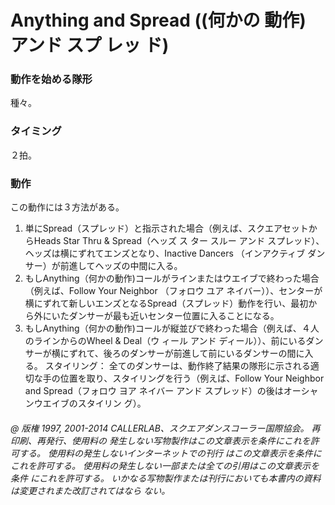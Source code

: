 

# Anything and Spread ((何かの 動作) アンド スプ レッ ド)
### 動作を始める隊形
 種々。

### タイミング
 ２拍。

### 動作
 この動作には３方法がある。
 
1. 単にSpread（スプレッド）と指示された場合（例えば、スクエアセットからHeads Star Thru & Spread（ヘッズ ス ター スルー アンド スプレッド）、ヘッズは横にずれてエンズとなり、Inactive Dancers （インアクティブ ダンサー）が前進してヘッズの中間に入る。 
1. もしAnything（何かの動作)コールがラインまたはウエイブで終わった場合（例えば、Follow Your Neighbor （フォロウ ユア ネイバー））、センターが横にずれて新しいエンズとなるSpread（スプレッド）動作を行い、最初から外にいたダンサーが最も近いセンター位置に入ることになる。 
1. もしAnything（何かの動作)コールが縦並びで終わった場合（例えば、４人のラインからのWheel & Deal（ウ ィール アンド ディール））、前にいるダンサーが横にずれて、後ろのダンサーが前進して前にいるダンサーの間に入る。 スタイリング： 全てのダンサーは、動作終了結果の隊形に示される適切な手の位置を取り、スタイリングを行う（例えば、Follow Your Neighbor and Spread（フォロウ ヨア ネイバー アンド スプレッド）の後はオーシャンウエイブのスタイリン グ）。 

###### @ 版権 1997, 2001-2014 CALLERLAB、スクエアダンスコーラー国際協会。 再印刷、再発行、使用料の 発生しない写物製作はこの文章表示を条件にこれを許可する。 使用料の発生しないインターネットでの刊行 はこの文章表示を条件にこれを許可する。 使用料の発生しない一部または全ての引用はこの文章表示を条件 にこれを許可する。 いかなる写物製作または刊行においても本書内の資料は変更されまた改訂されてはなら ない。


